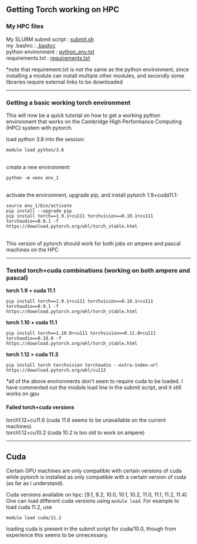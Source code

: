 ## Getting Torch working on HPC 


### My HPC files
My SLURM submit script : [submit.sh](submit.sh) \
my .bashrc : [.bashrc](bashrc)\
python environment : [python_env.txt](python_env.txt)\
requirements.txt : [requirements.txt](requirements.txt) 

\*note that requirement.txt is not the same as the python environment, since installing a module can install multiple other modules, and secondly some libraries require external links to be downloaded

---
### Getting a basic working torch environment
This will now be a quick tutorial on how to get a working python environment that works on the Cambridge High Performance Computing (HPC) system with pytorch.

load python 3.8 into the session:
```
module load python/3.8
```
\
create a new environment:
```
python -m venv env_1
```
 
 \
activate the environment, upgrade pip, and install pytorch 1.9+cuda11.1:
```
source env_1/bin/activate 
pip install --upgrade pip
pip install torch==1.9.1+cu111 torchvision==0.10.1+cu111 torchaudio==0.9.1 -f https://download.pytorch.org/whl/torch_stable.html
```

\
This version of pytorch should work for both jobs on ampere and pascal machines on the HPC 

---
### Tested torch+cuda combinations (working on both ampere and pascal)
**torch 1.9 + cuda 11.1**
```
pip install torch==1.9.1+cu111 torchvision==0.10.1+cu111 torchaudio==0.9.1 -f https://download.pytorch.org/whl/torch_stable.html
```

**torch 1.10 + cuda 11.1**
```
pip install torch==1.10.0+cu111 torchvision==0.11.0+cu111 torchaudio==0.10.0 -f https://download.pytorch.org/whl/torch_stable.html
```

**torch 1.12 + cuda 11.3**
```
pip install torch torchvision torchaudio --extra-index-url https://download.pytorch.org/whl/cu113
```

\*all of the above environments don't seem to require cuda to be loaded. I have commented out the module load line in the submit script, and it still works on gpu

#### Failed torch+cuda versions
torch1.12+cu11.6 (cuda 11.6 seems to be unavailable on the current machines) \
torch1.12+cu10.2 (cuda 10.2 is too old to work on ampere)

---
## Cuda
 
Certain GPU machines are only compatible with certain versions of cuda while pytorch is installed as only compatible with a certain version of cuda (as far as I understand).

Cuda versions available on hpc: [9.1, 9.2, 10.0, 10.1, 10.2, 11.0, 11.1, 11.2, 11.4] \
One can load different cuda versions using ```module load```. For example to load cuda 11.2, use
```
module load cuda/11.2
```

loading cuda is present in the submit script for cuda/10.0, though from experience this seems to be unnecessary.





